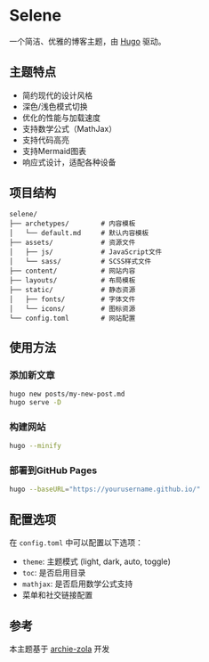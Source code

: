 # Selene

一个简洁、优雅的博客主题，由 [Hugo](https://gohugo.io/) 驱动。

## 主题特点

- 简约现代的设计风格
- 深色/浅色模式切换
- 优化的性能与加载速度
- 支持数学公式（MathJax）
- 支持代码高亮
- 支持Mermaid图表
- 响应式设计，适配各种设备

## 项目结构

```
selene/
├── archetypes/        # 内容模板
│   └── default.md     # 默认内容模板
├── assets/            # 资源文件
│   ├── js/            # JavaScript文件
│   └── sass/          # SCSS样式文件
├── content/           # 网站内容
├── layouts/           # 布局模板
├── static/            # 静态资源
│   ├── fonts/         # 字体文件
│   └── icons/         # 图标资源
└── config.toml        # 网站配置
```

## 使用方法

### 添加新文章

```sh
hugo new posts/my-new-post.md
hugo serve -D
```

### 构建网站

```sh
hugo --minify
```

### 部署到GitHub Pages

```sh
hugo --baseURL="https://yourusername.github.io/"
```

## 配置选项

在 `config.toml` 中可以配置以下选项：

- `theme`: 主题模式 (light, dark, auto, toggle)
- `toc`: 是否启用目录
- `mathjax`: 是否启用数学公式支持
- 菜单和社交链接配置

## 参考

本主题基于 [archie-zola](https://github.com/XXXMrG/archie-zola) 开发